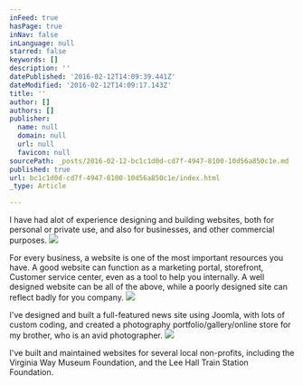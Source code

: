 ```yaml
---
inFeed: true
hasPage: true
inNav: false
inLanguage: null
starred: false
keywords: []
description: ''
datePublished: '2016-02-12T14:09:39.441Z'
dateModified: '2016-02-12T14:09:17.143Z'
title: ''
author: []
authors: []
publisher:
  name: null
  domain: null
  url: null
  favicon: null
sourcePath: _posts/2016-02-12-bc1c1d0d-cd7f-4947-8100-10d56a850c1e.md
published: true
url: bc1c1d0d-cd7f-4947-8100-10d56a850c1e/index.html
_type: Article

---
```

I have had alot of experience designing and building websites, both for personal or private use, and also for businesses, and other commercial purposes.  ![](https://the-grid-user-content.s3-us-west-2.amazonaws.com/83a57a81-9da0-4105-ad4c-cf21b06a51f4.png)

For every business, a website is one of the most important resources you
have. A good website can function as a marketing portal, storefront, 
Customer service center, even as a tool to help you internally. A well 
designed website can be all of the above, while a poorly designed site 
can reflect badly for you company. 
![](https://the-grid-user-content.s3-us-west-2.amazonaws.com/f063bbd8-f9d7-41f6-9847-e7b77a700d93.png)

I've designed and built a full-featured news site using Joomla, with lots of custom coding, and created a photography portfolio/gallery/online store for my brother, who is an avid photographer.
![](https://the-grid-user-content.s3-us-west-2.amazonaws.com/c0b96175-0224-46b0-a46e-45104d0de892.png)

I've built and maintained websites for several local non-profits, including the Virginia Way Museum Foundation, and the Lee Hall Train Station Foundation.